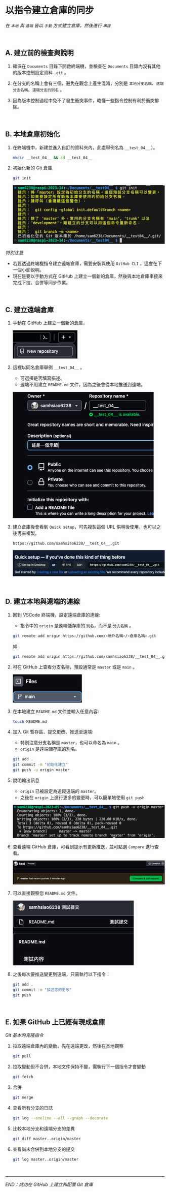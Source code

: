 # 以指令建立倉庫的同步
_在 `本地` 與 `遠端` 皆以 `手動` 方式建立倉庫，然後進行 `串接`_

</br>


## A. 建立前的檢查與說明

1. 確保在 `Documents` 目錄下開啟終端機，並檢查在 `Documents` 目錄內沒有其他的版本控制設定資料 `.git` 。

2. 在分支的名稱上會有三個，避免在觀念上產生混淆，分別是 `本地分支名稱`、`遠端分支名稱`、`遠端分支的別名` 。


3. 因為版本控制過程中免不了發生衝突事件，略懂一些指令控制有利於衝突排除。 

<br>

## B. 本地倉庫初始化

1. 在終端機中，新建並進入自訂的資料夾內，此處舉例名為 `__test_04__` ）。

   ```bash
   mkdir __test_04__ && cd __test_04__
   ```

2. 初始化新的 Git 倉庫

   ```bash
   git init
   ```

   ![](images/img_42.png)

_特別注意_

- 若要透過終端機指令建立遠端倉庫，需要安裝與使用 `GitHub CLI` ，這會在下一個小節說明。
- 現在是要以手動方式在 GitHub 上建立一個新的倉庫，然後與本地倉庫串接來完成下拉、合併等同步作業。

</br>

## C. 建立遠端倉庫

1. 手動在 GitHub 上建立一個新的倉庫，

   ![](images/img_43.png)


2. 這裡以同名倉庫舉例 `__test_04__` 。

   - 可選擇是否填寫描述。
   - 遠端不用建立 `README.md` 文件，因為之後會從本地推送到遠端。

   ![](images/img_44.png)


3. 建立倉庫後會看到 `Quick setup`，可先複製這個 URL 供稍後使用，也可以之後再來複製。

   ```plaintext
   https://github.com/samhsiao6238/__test_04__.git
   ```

   ![](images/img_45.png)

</br>

## D. 建立本地與遠端的連線

1. 回到 VSCode 終端機，設定遠端倉庫的連線:
   - 指令中的 `origin` 是遠端儲存庫的 `別名`，而不是 `分支名稱` 。

   ```bash
   git remote add origin https://github.com/<帳戶名稱>/<倉庫名稱>.git
   ```
   如
   ```bash
   git remote add origin https://github.com/samhsiao6238/__test_04__.git
   ```


2. 可在 GitHub 上查看分支名稱，預設通常是 `master` 或是 `main` 。
 
   ![](images/img_46.png)


3. 在本地建立 `README.md` 文件並輸入任意內容:

   ```bash
   touch README.md
   ```


4. 加入 Git 暫存區、提交更改、推送至遠端:

   - 特別注意分支名稱是 `master`，也可以命名為 `main` 。
   - `origin` 是遠端儲存庫的別名。


   ```bash
   git add .
   git commit -m "初始化建立"
   git push -u origin master
   ```


5. 說明輸出訊息

   - `origin` 已被設定為追蹤遠端的 `master`。
   - 之後在 `origin` 上進行更多的變更時，可以簡單地使用 `git push`
  
   ![](images/img_65.png)


6. 查看遠端 GitHub 倉庫，可看到提示有更新推送，並可點選 `Compare` 進行查看。

   ![](images/img_48.png)


7.  可以直接觀察您 `README.md` 文件。

    ![](images/img_49.png)


8.  之後每次要推送變更到遠端，只需執行以下指令：

    ```bash
    git add .
    git commit -m "描述您的更改"
    git push
    ```

</br>

## E. 如果 GitHub 上已經有現成倉庫

_Git 基本的克隆指令_

1. 拉取遠端倉庫內的變動，先在遠端更改，然後在本地觀察

   ```bash
   git pull
   ```

2. 拉取變動但不合併，本地文件保持不變，需執行下一個指令才會變動

   ```bash
   git fetch
   ```


3. 合併

   ```bash
   git merge
   ```

4. 查看所有分支的日誌

   ```bash
   git log --oneline --all --graph --decorate
   ```


5. 比較本地分支和遠端分支的差異

   ```bash
   git diff master..origin/master
   ```

6. 查看尚未合併到本地分支的提交

   ```bash
   git log master..origin/master
   ```

</br>


---


_END：成功在 GitHub 上建立和配置 Git 倉庫_
